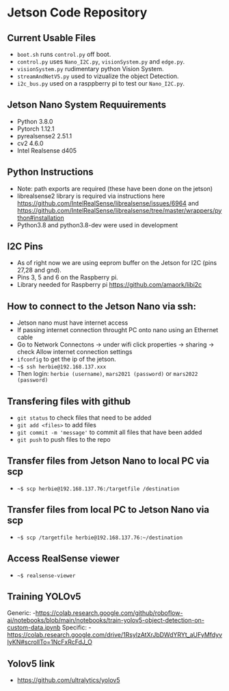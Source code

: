 # Jetson Code Repository

## Current Usable Files
- `boot.sh` runs `control.py` off boot.
- `control.py` uses `Nano_I2C.py`, `visionSystem.py` and `edge.py`. 
- `visionSystem.py` rudimentary python Vision System.
- `streamAndNetV5.py` used to vizualize the object Detection.
- `i2c_bus.py` used on a rasppberry pi to test our `Nano_I2C.py`.

## Jetson Nano System Requuirements
- Python 3.8.0
- Pytorch 1.12.1
- pyrealsense2 2.51.1
- cv2 4.6.0
- Intel Realsense d405

## Python Instructions 
- Note: path exports are required (these have been done on the jetson)
- librealsense2 library is required via instructions here https://github.com/IntelRealSense/librealsense/issues/6964 and https://github.com/IntelRealSense/librealsense/tree/master/wrappers/python#installation
- Python3.8 and python3.8-dev were used in development

## I2C Pins
- As of right now we are using eeprom buffer on the Jetson for I2C (pins 27,28 and gnd).
- Pins 3, 5 and 6 on the Raspberry pi.
- Library needed for Raspberry pi https://github.com/amaork/libi2c

## How to connect to the Jetson Nano via ssh:
- Jetson nano must have internet access
- If passing internet connection throught PC onto nano using an Ethernet cable
- Go to Network Connectons -> under wifi click properties -> sharing -> check Allow internet connection settings
- `ifconfig` to get the ip of the jetson.
- `~$ ssh herbie@192.168.137.xxx`
- Then login: `herbie (username)`, `mars2021 (password)` or `mars2022 (password)`

## Transfering files with github
- `git status` to check files that need to be added
- `git add <files>` to add files
- `git commit -m 'message'` to commit all files that have been added
- `git push` to push files to the repo

## Transfer files from Jetson Nano to local PC via scp
- `~$ scp herbie@192.168.137.76:/targetfile /destination`

## Transfer files from local PC to Jetson Nano via scp
- `~$ scp /targetfile herbie@192.168.137.76:~/destination`

## Access RealSense viewer
- `~$ realsense-viewer`

## Training YOLOv5
Generic:
-https://colab.research.google.com/github/roboflow-ai/notebooks/blob/main/notebooks/train-yolov5-object-detection-on-custom-data.ipynb
Specific:
-https://colab.research.google.com/drive/1RsylzAtXrJbDWdYRYt_aUFyMfdyvIyKN#scrollTo=1NcFxRcFdJ_O

## Yolov5 link
- https://github.com/ultralytics/yolov5

